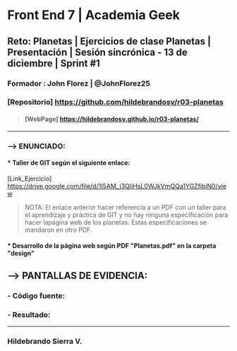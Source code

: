 # Front End 7 | Academia Geek
## Reto: Planetas | Ejercicios de clase Planetas | Presentación | Sesión sincrónica - 13 de diciembre | Sprint #1

### Formador : John Florez | @JohnFlorez25
### [Repositorio] https://github.com/hildebrandosv/r03-planetas 
> #### [WebPage] https://hildebrandosv.github.io/r03-planetas/ 
___
### --> ENUNCIADO:
#### * Taller de GIT según el siguiente enlace:
  [Link_Ejercicio] https://drive.google.com/file/d/1I5AM_j3QIiHsL0WJkVmQQa1YGZfibiN0/view
> NOTA: El enlace anterior hacer referencia a un PDF con un taller para el aprendizaje y práctica de GIT y no hay ninguna especificación para hacer lapágina web de los planetas. Estas especificaciones se mandaron en otro PDF.
#### * Desarrollo de la página web según PDF "Planetas.pdf" en la carpeta "design"

## --> PANTALLAS DE EVIDENCIA:
### - Código fuente:

### - Resultado:

___
### Hildebrando Sierra V.

